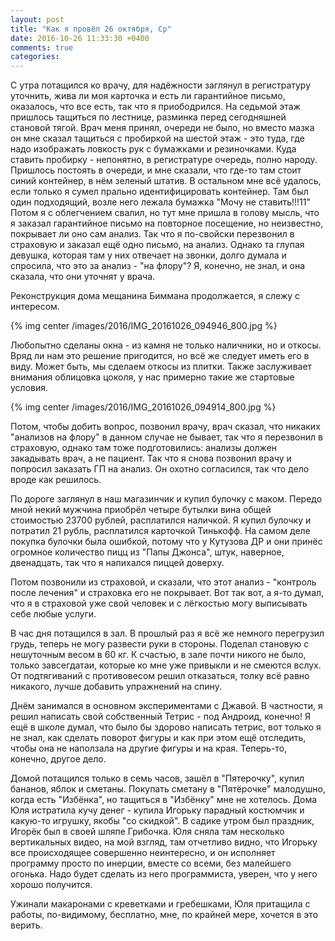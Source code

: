 ```yaml
---
layout: post
title: "Как я провёл 26 октября, Ср"
date: 2016-10-26 11:33:30 +0400
comments: true
categories: 
---
```

С утра потащился ко врачу, для надёжности заглянул в регистратуру уточнить, жива ли моя карточка и есть ли гарантийное письмо, оказалось, что все есть, так что я приободрился. На седьмой этаж пришлось тащиться по лестнице, разминка перед сегодняшней становой тягой. Врач меня принял, очереди не было, но вместо мазка он мне сказал тащиться с пробиркой на шестой этаж - это туда, где надо изображать ловкость рук с бумажками и резиночками. Куда ставить пробирку - непонятно, в регистратуре очередь, полно народу. Пришлось постоять в очереди, и мне сказали, что где-то там стоит синий контейнер, в нём зеленый штатив. В остальном мне всё удалось, если только я сумел прально идентифицировать контейнер. Там был один подходящий, возле него лежала бумажка "Мочу не ставить!!!11" Потом я с облегчением свалил, но тут мне пришла в голову мысль, что я заказал гарантийное письмо на повторное посещение, но неизвестно, покрывает ли оно сам анализ. Так что я по-свойски перезвонил в страховую и заказал ещё одно письмо, на анализ. Однако та глупая девушка, которая там у них отвечает на звонки, долго думала и спросила, что это за анализ - "на флору"? Я, конечно, не знал, и она сказала, что они уточнят у врача.

Реконструкция дома мещанина Биммана продолжается, я слежу с интересом.

{% img center /images/2016/IMG_20161026_094946_800.jpg %}

Любопытно сделаны окна - из камня не только наличники, но и откосы. Вряд ли нам это решение пригодится, но всё же следует иметь его в виду. Может быть, мы сделаем откосы из плитки. Также заслуживает внимания облицовка цоколя, у нас примерно такие же стартовые условия. 

{% img center /images/2016/IMG_20161026_094914_800.jpg %}

Потом, чтобы добить вопрос, позвонил врачу, врач сказал, что никаких "анализов на флору" в данном случае не бывает, так что я перезвонил в страховую, однако там тоже подготовились: анализы должен закадывать врач, а не пациент. Так что я снова позвонил врачу и попросил заказать ГП на анализ. Он охотно согласился, так что дело вроде как решилось.  

По дороге заглянул в наш магазинчик и купил булочку с маком. Передо мной некий мужчина приобрёл четыре бутылки вина общей стоимостью 23700 рублей, расплатился наличкой. Я купил булочку и потратил 21 рубль, расплатился карточкой Тинькофф. На самом деле покупка булочки была ошибкой, потому что у Кутузова ДР и они принёс огромное количество пицц из "Папы Джонса", штук, наверное, двенадцать, так что я напихался пиццей доверху.

Потом позвонили из страховой, и сказали, что этот анализ - "контроль после лечения" и страховка его не покрывает. Вот так вот, а я-то думал, что я в страховой уже свой человек и с лёгкостью могу выписывать себе любые услуги.

В час дня потащился в зал. В прошлый раз я всё же немного перегрузил грудь, теперь не могу развести руки в стороны. Поделал становую с нешуточным весом в 60 кг. К счастью, в зале почти никого не было, только завсегдатаи, которые ко мне уже привыкли и не смеются вслух. От подтягиваний с противовесом решил отказаться, толку всё равно никакого, лучше добавить упражнений на спину.

Днём занимался в основном экспериментами с Джавой. В частности, я решил написать свой собственный Тетрис - под Андроид, конечно! Я ещё в школе думал, что было бы здорово написать тетрис, вот только я не знал, как сделать поворот фигуры и как при этом ещё отследить, чтобы она не наползала на другие фигуры и на края. Теперь-то, конечно, другое дело.

Домой потащился только в семь часов, зашёл в "Пятерочку", купил бананов, яблок и сметаны. Покупать сметану в "Пятёрочке" малодушно, когда есть "Избёнка", но тащиться в "Избёнку" мне не хотелось. Дома Юля истратила кучу денег - купила Игорьку парадный костюмчик и какую-то игрушку, якобы "со скидкой". В садике утром был праздник, Игорёк был в своей шляпе Грибочка. Юля сняла там несколько вертикальных видео, на мой взгляд, там отчетливо видно, что Игорьку все происходящее совершенно неинтересно, и он исполняет программу просто по инерции, вместе со всеми, без малейшего огонька. Надо будет сделать из него программиста, уверен, что у него хорошо получится.

Ужинали макаронами с креветками и гребешками, Юля притащила с работы, по-видимому, бесплатно, мне, по крайней мере, хочется в это верить.
